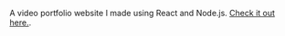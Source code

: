 A video portfolio website I made using React and Node.js. [Check it out here.](http://dmc-portfolio.s3-website.us-east-2.amazonaws.com/).
